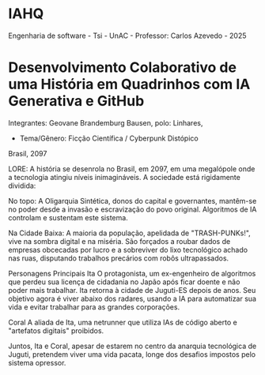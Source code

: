 # IAHQ
Engenharia de software - Tsi - UnAC - Professor: Carlos Azevedo -  2025 
# Desenvolvimento Colaborativo de uma História em Quadrinhos com IA Generativa e GitHub

Integrantes:
Geovane Brandemburg Bausen, polo: Linhares,

 - Tema/Gênero: Ficção Científica / Cyberpunk Distópico

Brasil, 2097

LORE:
A história se desenrola no Brasil, em 2097, em uma megalópole onde a tecnologia atingiu níveis inimagináveis. A sociedade está rigidamente dividida:

No topo: A Oligarquia Sintética, donos do capital e governantes, mantêm-se no poder desde a invasão e escravização do povo original. Algoritmos de IA controlam e sustentam este sistema.

Na Cidade Baixa: A maioria da população, apelidada de "TRASH-PUNKs!", vive na sombra digital e na miséria. São forçados a roubar dados de empresas obcecadas por lucro e a sobreviver do lixo tecnológico achado nas ruas, disputando trabalhos precários com robôs ultrapassados.

Personagens Principais
Ita O protagonista, um ex-engenheiro de algoritmos que perdeu sua licença de cidadania no Japão após ficar doente e não poder mais trabalhar. Ita retorna à cidade de Juguti-ES depois de anos. Seu objetivo agora é viver abaixo dos radares, usando a IA para automatizar sua vida e evitar trabalhar para as grandes corporações.

Coral A aliada de Ita, uma netrunner que utiliza IAs de código aberto e "artefatos digitais" proibidos.

Juntos, Ita e Coral, apesar de estarem no centro da anarquia tecnológica de Juguti, pretendem viver uma vida pacata, longe dos desafios impostos pelo sistema opressor.
